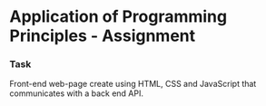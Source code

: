# Application of Programming Principles - Assignment

### Task
Front-end web-page create using HTML, CSS and JavaScript that communicates with a back end API.
